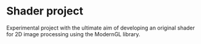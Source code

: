 # Shader project
Experimental project with the ultimate aim of developing an original shader for 2D image processing using the ModernGL library.
